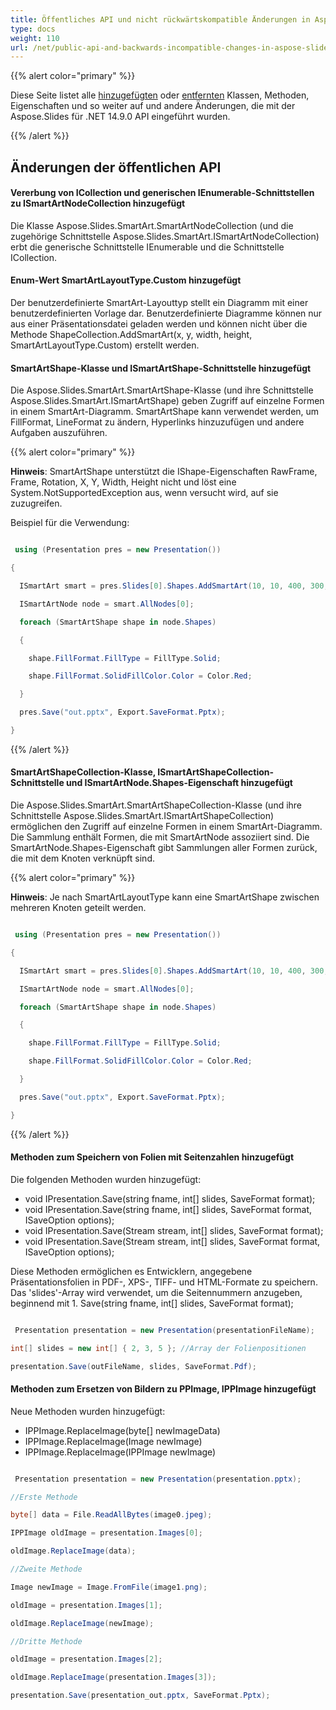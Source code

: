 ```yaml
---
title: Öffentliches API und nicht rückwärtskompatible Änderungen in Aspose.Slides für .NET 14.9.0
type: docs
weight: 110
url: /net/public-api-and-backwards-incompatible-changes-in-aspose-slides-for-net-14-9-0/
---
```


{{% alert color="primary" %}} 

Diese Seite listet alle [hinzugefügten](/slides/net/public-api-and-backwards-incompatible-changes-in-aspose-slides-for-net-14-9-0/) oder [entfernten](/slides/net/public-api-and-backwards-incompatible-changes-in-aspose-slides-for-net-14-9-0/) Klassen, Methoden, Eigenschaften und so weiter auf und andere Änderungen, die mit der Aspose.Slides für .NET 14.9.0 API eingeführt wurden.

{{% /alert %}} 
## **Änderungen der öffentlichen API**
#### **Vererbung von ICollection und generischen IEnumerable-Schnittstellen zu ISmartArtNodeCollection hinzugefügt**
Die Klasse Aspose.Slides.SmartArt.SmartArtNodeCollection (und die zugehörige Schnittstelle Aspose.Slides.SmartArt.ISmartArtNodeCollection) erbt die generische Schnittstelle IEnumerable<ISmartArtNode> und die Schnittstelle ICollection.
#### **Enum-Wert SmartArtLayoutType.Custom hinzugefügt**
Der benutzerdefinierte SmartArt-Layouttyp stellt ein Diagramm mit einer benutzerdefinierten Vorlage dar. Benutzerdefinierte Diagramme können nur aus einer Präsentationsdatei geladen werden und können nicht über die Methode ShapeCollection.AddSmartArt(x, y, width, height, SmartArtLayoutType.Custom) erstellt werden.
#### **SmartArtShape-Klasse und ISmartArtShape-Schnittstelle hinzugefügt**
Die Aspose.Slides.SmartArt.SmartArtShape-Klasse (und ihre Schnittstelle Aspose.Slides.SmartArt.ISmartArtShape) geben Zugriff auf einzelne Formen in einem SmartArt-Diagramm. SmartArtShape kann verwendet werden, um FillFormat, LineFormat zu ändern, Hyperlinks hinzuzufügen und andere Aufgaben auszuführen.

{{% alert color="primary" %}} 

**Hinweis**: SmartArtShape unterstützt die IShape-Eigenschaften RawFrame, Frame, Rotation, X, Y, Width, Height nicht und löst eine System.NotSupportedException aus, wenn versucht wird, auf sie zuzugreifen.

Beispiel für die Verwendung:

``` csharp

 using (Presentation pres = new Presentation())

{

  ISmartArt smart = pres.Slides[0].Shapes.AddSmartArt(10, 10, 400, 300, SmartArtLayoutType.BasicBlockList);

  ISmartArtNode node = smart.AllNodes[0];

  foreach (SmartArtShape shape in node.Shapes)

  {

    shape.FillFormat.FillType = FillType.Solid;

    shape.FillFormat.SolidFillColor.Color = Color.Red;

  }

  pres.Save("out.pptx", Export.SaveFormat.Pptx);

}

``` 

{{% /alert %}} 
#### **SmartArtShapeCollection-Klasse, ISmartArtShapeCollection-Schnittstelle und ISmartArtNode.Shapes-Eigenschaft hinzugefügt**
Die Aspose.Slides.SmartArt.SmartArtShapeCollection-Klasse (und ihre Schnittstelle Aspose.Slides.SmartArt.ISmartArtShapeCollection) ermöglichen den Zugriff auf einzelne Formen in einem SmartArt-Diagramm. Die Sammlung enthält Formen, die mit SmartArtNode assoziiert sind. Die SmartArtNode.Shapes-Eigenschaft gibt Sammlungen aller Formen zurück, die mit dem Knoten verknüpft sind.

{{% alert color="primary" %}} 

**Hinweis**: Je nach SmartArtLayoutType kann eine SmartArtShape zwischen mehreren Knoten geteilt werden.

``` csharp

 using (Presentation pres = new Presentation())

{

  ISmartArt smart = pres.Slides[0].Shapes.AddSmartArt(10, 10, 400, 300, SmartArtLayoutType.BasicBlockList);

  ISmartArtNode node = smart.AllNodes[0];

  foreach (SmartArtShape shape in node.Shapes)

  {

    shape.FillFormat.FillType = FillType.Solid;

    shape.FillFormat.SolidFillColor.Color = Color.Red;

  }

  pres.Save("out.pptx", Export.SaveFormat.Pptx);

}

``` 

{{% /alert %}} 
#### **Methoden zum Speichern von Folien mit Seitenzahlen hinzugefügt**
Die folgenden Methoden wurden hinzugefügt:

- void IPresentation.Save(string fname, int[] slides, SaveFormat format);
- void IPresentation.Save(string fname, int[] slides, SaveFormat format, ISaveOption options);
- void IPresentation.Save(Stream stream, int[] slides, SaveFormat format);
- void IPresentation.Save(Stream stream, int[] slides, SaveFormat format, ISaveOption options);

Diese Methoden ermöglichen es Entwicklern, angegebene Präsentationsfolien in PDF-, XPS-, TIFF- und HTML-Formate zu speichern. Das 'slides'-Array wird verwendet, um die Seitennummern anzugeben, beginnend mit 1.
Save(string fname, int[] slides, SaveFormat format);

``` csharp

 Presentation presentation = new Presentation(presentationFileName);

int[] slides = new int[] { 2, 3, 5 }; //Array der Folienpositionen

presentation.Save(outFileName, slides, SaveFormat.Pdf);

``` 
#### **Methoden zum Ersetzen von Bildern zu PPImage, IPPImage hinzugefügt**
Neue Methoden wurden hinzugefügt:

- IPPImage.ReplaceImage(byte[] newImageData)
- IPPImage.ReplaceImage(Image newImage)
- IPPImage.ReplaceImage(IPPImage newImage)

``` csharp

 Presentation presentation = new Presentation(presentation.pptx);

//Erste Methode

byte[] data = File.ReadAllBytes(image0.jpeg);

IPPImage oldImage = presentation.Images[0];

oldImage.ReplaceImage(data);

//Zweite Methode

Image newImage = Image.FromFile(image1.png);

oldImage = presentation.Images[1];

oldImage.ReplaceImage(newImage);

//Dritte Methode

oldImage = presentation.Images[2];

oldImage.ReplaceImage(presentation.Images[3]);

presentation.Save(presentation_out.pptx, SaveFormat.Pptx);

``` 